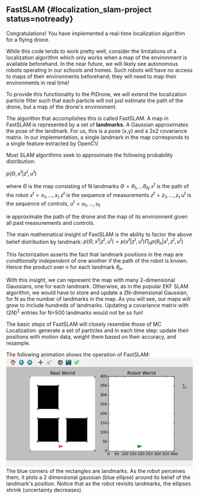 ﻿## FastSLAM {#localization_slam-project status=notready}﻿
Congratulations! You have implemented a real-time localization algorithm for a flying drone.

While this code tends to work pretty well, consider the limitations of a localization algorithm which only works when a map of the environment is available beforehand. In the near future, we will likely see autonomous robots operating in our schools and homes. Such robots will have no access to maps of their environments beforehand; they will need to map their environments in real time!

To provide this functionality to the PiDrone, we will extend the localization particle filter such that each particle will not just estimate the path of the drone, but a map of the drone's environment.  

The algorithm that accomplishes this is called FastSLAM. A map in FastSLAM is represented by a set of **landmarks.** A Gaussian approximates the pose of the landmark. For us, this is a pose (x,y) and a 2x2 covariance matrix. In our implementation, a single landmark in the map corresponds to a single feature extracted by OpenCV.

Most SLAM algorithms seek to approximate the following probability distribution:

$p(\Theta, x^t | z^t, u^t)$

where $\Theta$ is the map consisting of N landmarks $\Theta=\theta_1,...\theta_N$
$x^t$ is the path of the robot $x^t= x_1,...,x_t$
$z^t$ is the sequence of measurements $z^t= z_1,...,z_t$
$u^t$ is the sequence of controls, $u^t= u_1,...,u_t$

ie approximate the path of the drone and the map of its environment given all past measurements and controls.

The main mathematical insight of FastSLAM is the ability to factor the above belief distribution by landmark:
$p(\Theta, x^t | z^t, u^t)=p(x^t | z^t, u^t)\Pi_n{p(\theta_n |x^t, z^t, u^t)}$

This factorization asserts the fact that landmark positions in the map are *conditionally independent* of one another if the path of the robot is known. Hence the product over n for each landmark $\theta_n$.

With this insight, we can represent the map with many 2-dimensional Gaussians, one for each landmark. Otherwise, as in the popular EKF SLAM algorithm, we would have to store and update a 2N-dimensional Gaussian, for N as the number of landmarks in the map. As you will see, our maps will grow to include hundreds of landmarks. Updating a covariance matrix with $(2N)^2$ entries for N=500 landmarks would not be so fun!

The basic steps of FastSLAM will closely resemble those of MC Localization: generate a set of particles and in each time step: update their positions with motion data, weight them based on their accuracy, and resample.

The following animation shows the operation of FastSLAM:
![enter image description here](full-slam-looped.gif)
The blue corners of the rectangles are landmarks. As the robot perceives them, it plots a 2 dimensional gaussian (blue ellipse) around its belief of the landmark's position. Notice that as the robot revisits landmarks, the ellipses shrink (uncertainty decreases).
